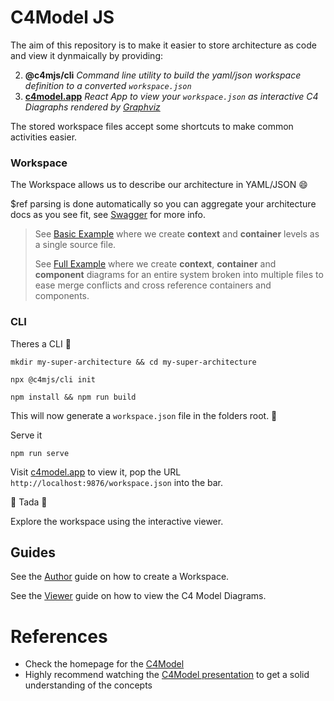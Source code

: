 # C4Model JS

The aim of this repository is to make it easier to store architecture as code and view it dynmaically by providing:

2. **@c4mjs/cli** _Command line utility to build the yaml/json workspace definition to a converted `workspace.json`_
3. **[c4model.app](https://c4model.app/)** _React App to view your `workspace.json` as interactive C4 Diagraphs rendered by [Graphviz](https://graphviz.org/)_

The stored workspace files accept some shortcuts to make common activities easier.

### Workspace

The Workspace allows us to describe our architecture in YAML/JSON 😄

$ref parsing is done automatically so you can aggregate your architecture docs as you see fit, see [Swagger](https://swagger.io/docs/specification/using-ref/) for more info.

> See [Basic Example](https://github.com/JonathanTurnock/c4mjs/tree/main/examples/big-bank-plc) where we create **context** and **container**
> levels as a single source file.
>
> See [Full Example](https://github.com/JonathanTurnock/c4mjs/tree/main/examples/big-bank-plc-full) where we create **context**, **container** 
> and **component** diagrams for an entire system broken into multiple files to ease merge conflicts and cross reference containers and components.

### CLI

Theres a CLI 🤤

```shell
mkdir my-super-architecture && cd my-super-architecture

npx @c4mjs/cli init

npm install && npm run build
```

This will now generate a `workspace.json` file in the folders root. 🚀

Serve it

```shell
npm run serve
```

Visit [c4model.app](https://c4model.app/) to view it, pop the URL `http://localhost:9876/workspace.json` into the bar.

🎉 Tada 🎉

Explore the workspace using the interactive viewer.

## Guides

See the [Author](./AUTHOR.md) guide on how to create a Workspace.

See the [Viewer](./VIEWER.md) guide on how to view the C4 Model Diagrams.

# References

- Check the homepage for the [C4Model](https://c4model.com/)
- Highly recommend watching the [C4Model presentation](https://www.youtube.com/watch?v=x2-rSnhpw0g) to get a solid understanding of the concepts